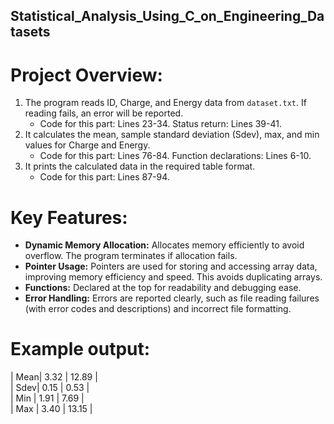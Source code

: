## Statistical_Analysis_Using_C_on_Engineering_Datasets

# Project Overview:
1. The program reads ID, Charge, and Energy data from `dataset.txt`. If reading fails, an error will be reported. 
   - Code for this part: Lines 23-34. Status return: Lines 39-41.
2. It calculates the mean, sample standard deviation (Sdev), max, and min values for Charge and Energy.
   - Code for this part: Lines 76-84. Function declarations: Lines 6-10.
3. It prints the calculated data in the required table format.
   - Code for this part: Lines 87-94.

# Key Features:
- **Dynamic Memory Allocation:** Allocates memory efficiently to avoid overflow. The program terminates if allocation fails.
- **Pointer Usage:** Pointers are used for storing and accessing array data, improving memory efficiency and speed. This avoids duplicating arrays.
- **Functions:** Declared at the top for readability and debugging ease.
- **Error Handling:** Errors are reported clearly, such as file reading failures (with error codes and descriptions) and incorrect file formatting.

# Example output:
| Mean|    3.32 |   12.89 |  
| Sdev|    0.15 |    0.53 |  
| Min |    1.91 |    7.69 |  
| Max |    3.40 |   13.15 |
